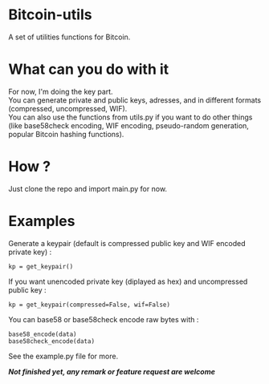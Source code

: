# Bitcoin-utils
A set of utilities functions for Bitcoin.

# What can you do with it
For now, I'm doing the key part.  
You can generate private and public keys, adresses, and in different formats (compressed, uncompressed, WIF).  
You can also use the functions from utils.py if you want to do other things (like base58check encoding, WIF encoding, pseudo-random generation, popular Bitcoin hashing functions).  

# How ?
Just clone the repo and import main.py for now.  

# Examples
Generate a keypair (default is compressed public key and WIF encoded private key) : 
```
kp = get_keypair()
```
If you want unencoded private key (diplayed as hex) and uncompressed public key : 
```
kp = get_keypair(compressed=False, wif=False)
```
You can base58 or base58check encode raw bytes with : 
```
base58_encode(data)
base58check_encode(data)
```
  
  
See the example.py file for more.
  
**_Not finished yet, any remark or feature request are welcome_**
